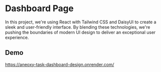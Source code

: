 
# Dashboard Page

In this project, we're using React with Tailwind CSS and DaisyUI to create a sleek and user-friendly interface. By blending these technologies, we're pushing the boundaries of modern UI design to deliver an exceptional user experience.
## Demo

https://aneoxy-task-dashboard-design.onrender.com/

